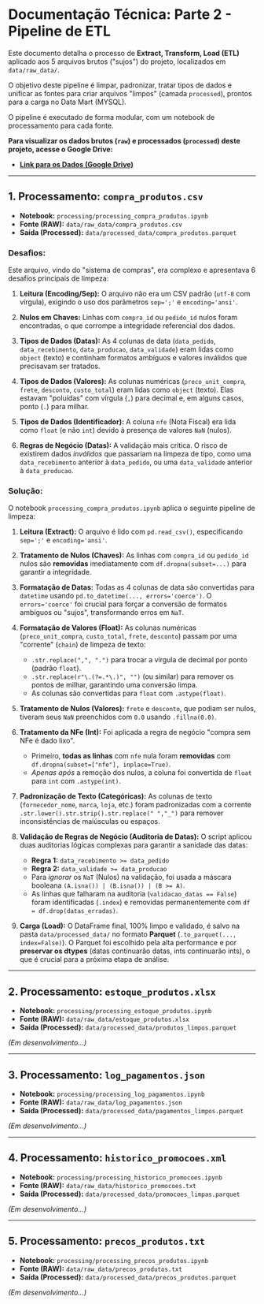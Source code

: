 # Documentação Técnica: Parte 2 - Pipeline de ETL

Este documento detalha o processo de **Extract, Transform, Load (ETL)** aplicado aos 5 arquivos brutos ("sujos") do projeto, localizados em `data/raw_data/`.

O objetivo deste pipeline é limpar, padronizar, tratar tipos de dados e unificar as fontes para criar arquivos "limpos" (camada `processed`), prontos para a carga no Data Mart (MYSQL).

O pipeline é executado de forma modular, com um notebook de processamento para cada fonte.

**Para visualizar os dados brutos (`raw`) e processados (`processed`) deste projeto, acesse o Google Drive:**
* **[Link para os Dados (Google Drive)](https://drive.google.com/drive/folders/1wcNNKqTksXHEjQkV3sZkzLMz_L50wQAT?usp=sharing)**

---

## 1. Processamento: `compra_produtos.csv`

* **Notebook:** `processing/processing_compra_produtos.ipynb`
* **Fonte (RAW):** `data/raw_data/compra_produtos.csv`
* **Saída (Processed):** `data/processed_data/compra_produtos.parquet`

### Desafios:
Este arquivo, vindo do "sistema de compras", era complexo e apresentava 6 desafios principais de limpeza:

1.  **Leitura (Encoding/Sep):** O arquivo não era um CSV padrão (`utf-8` com vírgula), exigindo o uso dos parâmetros `sep=';'` e `encoding='ansi'`.

2.  **Nulos em Chaves:** Linhas com `compra_id` ou `pedido_id` nulos foram encontradas, o que corrompe a integridade referencial dos dados.

3.  **Tipos de Dados (Datas):** As 4 colunas de data (`data_pedido`, `data_recebimento`, `data_producao`, `data_validade`) eram lidas como `object` (texto) e continham formatos ambíguos e valores inválidos que precisavam ser tratados.

4.  **Tipos de Dados (Valores):** As colunas numéricas (`preco_unit_compra`, `frete`, `desconto`, `custo_total`) eram lidas como `object` (texto). Elas estavam "poluídas" com vírgula (`,`) para decimal e, em alguns casos, ponto (`.`) para milhar.

5.  **Tipos de Dados (Identificador):** A coluna `nfe` (Nota Fiscal) era lida como `float` (e não `int`) devido à presença de valores `NaN` (nulos).

6.  **Regras de Negócio (Datas):** A validação mais crítica. O risco de existirem dados *inválidos* que passariam na limpeza de tipo, como uma `data_recebimento` anterior à `data_pedido`, ou uma `data_validade` anterior à `data_producao`.

### Solução:
O notebook `processing_compra_produtos.ipynb` aplica o seguinte pipeline de limpeza:

1.  **Leitura (Extract):** O arquivo é lido com `pd.read_csv()`, especificando `sep=';'` e `encoding='ansi'`.

2.  **Tratamento de Nulos (Chaves):** As linhas com `compra_id` ou `pedido_id` nulos são **removidas** imediatamente com `df.dropna(subset=...)` para garantir a integridade.

3.  **Formatação de Datas:** Todas as 4 colunas de data são convertidas para `datetime` usando `pd.to_datetime(..., errors='coerce')`. O `errors='coerce'` foi crucial para forçar a conversão de formatos ambíguos ou "sujos", transformando erros em `NaT`.

4.  **Formatação de Valores (Float):** As colunas numéricas (`preco_unit_compra`, `custo_total`, `frete`, `desconto`) passam por uma "corrente" (`chain`) de limpeza de texto:
    * `.str.replace(",", ".")` para trocar a vírgula de decimal por ponto (padrão `float`).
    * `.str.replace(r"\.(?=.*\.)", "")` (ou similar) para remover os pontos de milhar, garantindo uma conversão limpa.
    * As colunas são convertidas para `float` com `.astype(float)`.

5.  **Tratamento de Nulos (Valores):** `frete` e `desconto`, que podiam ser nulos, tiveram seus `NaN` preenchidos com `0.0` usando `.fillna(0.0)`.

6.  **Tratamento da NFe (Int):** Foi aplicada a regra de negócio "compra sem NFe é dado lixo".
    * Primeiro, **todas as linhas** com `nfe` nula foram **removidas** com `df.dropna(subset=["nfe"], inplace=True)`.
    * *Apenas após* a remoção dos nulos, a coluna foi convertida de `float` para `int` com `.astype(int)`.

7.  **Padronização de Texto (Categóricas):** As colunas de texto (`fornecedor_nome`, `marca`, `loja`, etc.) foram padronizadas com a corrente `.str.lower().str.strip().str.replace(" ","_")` para remover inconsistências de maiúsculas ou espaços.

8.  **Validação de Regras de Negócio (Auditoria de Datas):** O script aplicou duas auditorias lógicas complexas para garantir a sanidade das datas:
    * **Regra 1:** `data_recebimento >= data_pedido`
    * **Regra 2:** `data_validade >= data_producao`
    * Para *ignorar* os `NaT` (Nulos) na validação, foi usada a máscara booleana `(A.isna()) | (B.isna()) | (B >= A)`.
    * As linhas que falharam na auditoria (`validacao_datas == False`) foram identificadas (`.index`) e removidas permanentemente com `df = df.drop(datas_erradas)`.

9.  **Carga (Load):** O DataFrame final, 100% limpo e validado, é salvo na pasta `data/processed_data/` no formato **Parquet** (`.to_parquet(..., index=False)`). O Parquet foi escolhido pela alta performance e por **preservar os dtypes** (datas continuarão datas, ints continuarão ints), o que é crucial para a próxima etapa de análise.

---

## 2. Processamento: `estoque_produtos.xlsx`

* **Notebook:** `processing/processing_estoque_produtos.ipynb`
* **Fonte (RAW):** `data/raw_data/estoque_produtos.xlsx`
* **Saída (Processed):** `data/processed_data/produtos_limpos.parquet`

*(Em desenvolvimento...)*

---

## 3. Processamento: `log_pagamentos.json`

* **Notebook:** `processing/processing_log_pagamentos.ipynb`
* **Fonte (RAW):** `data/raw_data/log_pagamentos.json`
* **Saída (Processed):** `data/processed_data/pagamentos_limpos.parquet`

*(Em desenvolvimento...)*

---

## 4. Processamento: `historico_promocoes.xml`

* **Notebook:** `processing/processing_historico_promocoes.ipynb`
* **Fonte (RAW):** `data/raw_data/historico_promocoes.txt`
* **Saída (Processed):** `data/processed_data/promocoes_limpas.parquet`

*(Em desenvolvimento...)*

---

## 5. Processamento: `precos_produtos.txt`

* **Notebook:** `processing/processing_precos_produtos.ipynb`
* **Fonte (RAW):** `data/raw_data/precos_produtos.txt`
* **Saída (Processed):** `data/processed_data/precos_produtos.parquet`

*(Em desenvolvimento...)*
